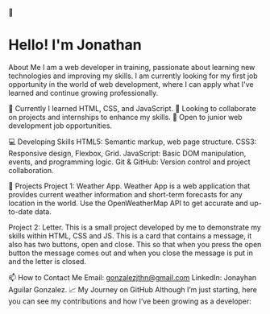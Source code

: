 👋 <h1>Hello! I'm Jonathan</h1>

About Me
I am a web developer in training, passionate about learning new technologies and improving my skills. I am currently looking for my first job opportunity in the world of web development, where I can apply what I've learned and continue growing professionally.

🌱 Currently I learned HTML, CSS, and JavaScript.
🤝 Looking to collaborate on projects and internships to enhance my skills.
💼 Open to junior web development job opportunities.

💻 Developing Skills
HTML5: Semantic markup, web page structure.
CSS3: Responsive design, Flexbox, Grid.
JavaScript: Basic DOM manipulation, events, and programming logic.
Git & GitHub: Version control and project collaboration.

🚀 Projects
Project 1: Weather App.
Weather App is a web application that provides current weather information and short-term forecasts for any location in the world. Use the OpenWeatherMap API to get accurate and up-to-date data.

Project 2: Letter.
This is a small project developed by me to demonstrate my skills within HTML, CSS and JS. This is a card that contains a message, it also has two buttons, open and close. This so that when you press the open button the message comes out and when you close the message is put in and the letter is closed.

📫 How to Contact Me
Email: gonzalezjthn@gmail.com
LinkedIn: Jonayhan Aguilar Gonzalez.
📈 My Journey on GitHub
Although I’m just starting, here you can see my contributions and how I’ve been growing as a developer: 
